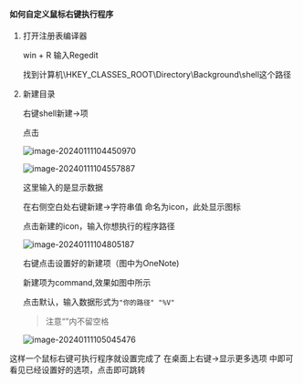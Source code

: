 #### 如何自定义鼠标右键执行程序

1. 打开注册表编译器

   win + R 输入Regedit

   找到计算机\HKEY_CLASSES_ROOT\Directory\Background\shell这个路径

2. 新建目录

   右键shell新建->项

   点击

   ![image-20240111104450970](https://daimaxiaofeiwu.oss-cn-guangzhou.aliyuncs.com/img/202401111044106.png)

   ![image-20240111104557887](https://daimaxiaofeiwu.oss-cn-guangzhou.aliyuncs.com/img/202401111045945.png)

   这里输入的是显示数据

   在右侧空白处右键新建->字符串值 命名为icon，此处显示图标

   点击新建的icon，输入你想执行的程序路径

   ![image-20240111104805187](https://daimaxiaofeiwu.oss-cn-guangzhou.aliyuncs.com/img/202401111048260.png)

   右键点击设置好的新建项（图中为OneNote)

   新建项为command,效果如图中所示

   点击默认，输入数据形式为`"你的路径" "%V"`

   > 注意“”内不留空格

   ![image-20240111105045476](https://daimaxiaofeiwu.oss-cn-guangzhou.aliyuncs.com/img/202401111050554.png)

这样一个鼠标右键可执行程序就设置完成了
在桌面上右键->显示更多选项 中即可看见已经设置好的选项，点击即可跳转